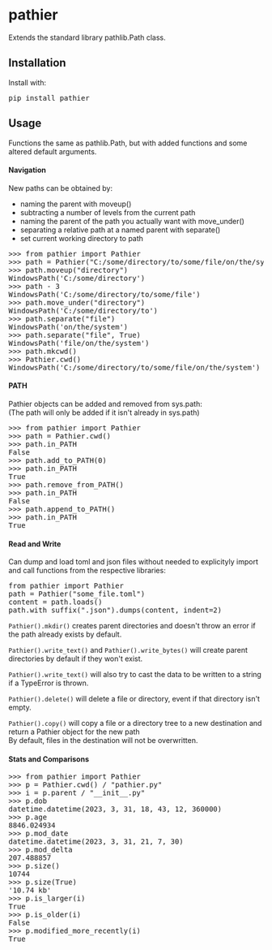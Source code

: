 # pathier

Extends the standard library pathlib.Path class.

## Installation

Install with:

<pre>
pip install pathier
</pre>



## Usage

Functions the same as pathlib.Path, but with added functions and some altered default arguments.<br>

#### Navigation

New paths can be obtained by:<br>
* naming the parent with moveup()
* subtracting a number of levels from the current path
* naming the parent of the path you actually want with move_under()
* separating a relative path at a named parent with separate()
* set current working directory to path
<pre>
>>> from pathier import Pathier
>>> path = Pathier("C:/some/directory/to/some/file/on/the/system")
>>> path.moveup("directory")
WindowsPath('C:/some/directory')
>>> path - 3
WindowsPath('C:/some/directory/to/some/file')
>>> path.move_under("directory")
WindowsPath('C:/some/directory/to')
>>> path.separate("file")
WindowsPath('on/the/system')
>>> path.separate("file", True)
WindowsPath('file/on/the/system')
>>> path.mkcwd()
>>> Pathier.cwd()
WindowsPath('C:/some/directory/to/some/file/on/the/system')
</pre>

#### PATH

Pathier objects can be added and removed from sys.path:<br>
(The path will only be added if it isn't already in sys.path)
<pre>
>>> from pathier import Pathier
>>> path = Pathier.cwd()
>>> path.in_PATH
False
>>> path.add_to_PATH(0)
>>> path.in_PATH
True
>>> path.remove_from_PATH()
>>> path.in_PATH
False
>>> path.append_to_PATH()
>>> path.in_PATH
True
</pre>


#### Read and Write

Can dump and load toml and json files without needed to explicityly import and call functions from the respective libraries:
<pre>
from pathier import Pathier
path = Pathier("some_file.toml")
content = path.loads()
path.with_suffix(".json").dumps(content, indent=2)
</pre>

`Pathier().mkdir()` creates parent directories and doesn't throw an error if the path already exists by default.<br>

`Pathier().write_text()` and `Pathier().write_bytes()` will create parent directories by default if they won't exist.<br>

`Pathier().write_text()` will also try to cast the data to be written to a string if a TypeError is thrown.<br>

`Pathier().delete()` will delete a file or directory, event if that directory isn't empty.<br>

`Pathier().copy()` will copy a file or a directory tree to a new destination and return a Pathier object for the new path<br>
By default, files in the destination will not be overwritten.

#### Stats and Comparisons
<pre>
>>> from pathier import Pathier
>>> p = Pathier.cwd() / "pathier.py"
>>> i = p.parent / "__init__.py"
>>> p.dob
datetime.datetime(2023, 3, 31, 18, 43, 12, 360000)
>>> p.age
8846.024934
>>> p.mod_date
datetime.datetime(2023, 3, 31, 21, 7, 30)
>>> p.mod_delta
207.488857
>>> p.size()
10744
>>> p.size(True)
'10.74 kb'
>>> p.is_larger(i)
True
>>> p.is_older(i)
False
>>> p.modified_more_recently(i)
True
</pre>


